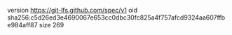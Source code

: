 version https://git-lfs.github.com/spec/v1
oid sha256:c5d26ed3e4690067e653cc0dbc30fc825a4f757afcd9324aa607ffbe984aff87
size 269
